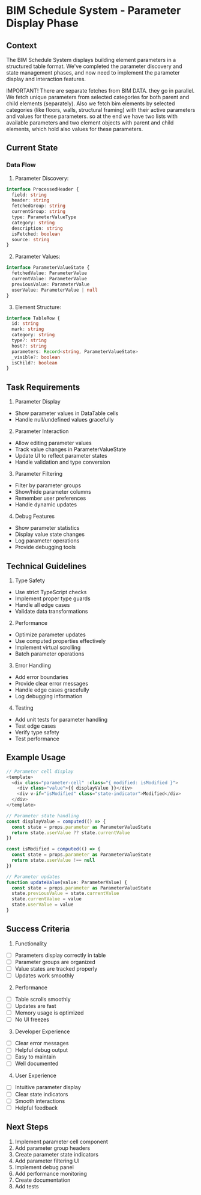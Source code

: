 # BIM Schedule System - Parameter Display Phase

## Context

The BIM Schedule System displays building element parameters in a structured table format. We've completed the parameter discovery and state management phases, and now need to implement the parameter display and interaction features.

IMPORTANT! There are separate fetches from BIM DATA. they go in parallel. We fetch unique parameters from selected categories for both parent and child elements (separately). Also we fetch bim elements by selected categories (like floors, walls, structural framing) with their active parameters and values for these parameters. so at the end we have two lists with available parameters and two element objects with parent and child elements, which hold also values for these parameters.

## Current State

### Data Flow

1. Parameter Discovery:

```typescript
interface ProcessedHeader {
  field: string
  header: string
  fetchedGroup: string
  currentGroup: string
  type: ParameterValueType
  category: string
  description: string
  isFetched: boolean
  source: string
}
```

2. Parameter Values:

```typescript
interface ParameterValueState {
  fetchedValue: ParameterValue
  currentValue: ParameterValue
  previousValue: ParameterValue
  userValue: ParameterValue | null
}
```

3. Element Structure:

```typescript
interface TableRow {
  id: string
  mark: string
  category: string
  type?: string
  host?: string
  parameters: Record<string, ParameterValueState>
  _visible?: boolean
  isChild?: boolean
}
```

## Task Requirements

1. Parameter Display

- Show parameter values in DataTable cells
- Handle null/undefined values gracefully

2. Parameter Interaction

- Allow editing parameter values
- Track value changes in ParameterValueState
- Update UI to reflect parameter states
- Handle validation and type conversion

3. Parameter Filtering

- Filter by parameter groups
- Show/hide parameter columns
- Remember user preferences
- Handle dynamic updates

4. Debug Features

- Show parameter statistics
- Display value state changes
- Log parameter operations
- Provide debugging tools

## Technical Guidelines

1. Type Safety

- Use strict TypeScript checks
- Implement proper type guards
- Handle all edge cases
- Validate data transformations

2. Performance

- Optimize parameter updates
- Use computed properties effectively
- Implement virtual scrolling
- Batch parameter operations

3. Error Handling

- Add error boundaries
- Provide clear error messages
- Handle edge cases gracefully
- Log debugging information

4. Testing

- Add unit tests for parameter handling
- Test edge cases
- Verify type safety
- Test performance

## Example Usage

```typescript
// Parameter cell display
<template>
  <div class="parameter-cell" :class="{ modified: isModified }">
    <div class="value">{{ displayValue }}</div>
    <div v-if="isModified" class="state-indicator">Modified</div>
  </div>
</template>

// Parameter state handling
const displayValue = computed(() => {
  const state = props.parameter as ParameterValueState
  return state.userValue ?? state.currentValue
})

const isModified = computed(() => {
  const state = props.parameter as ParameterValueState
  return state.userValue !== null
})

// Parameter updates
function updateValue(value: ParameterValue) {
  const state = props.parameter as ParameterValueState
  state.previousValue = state.currentValue
  state.currentValue = value
  state.userValue = value
}
```

## Success Criteria

1. Functionality

- [ ] Parameters display correctly in table
- [ ] Parameter groups are organized
- [ ] Value states are tracked properly
- [ ] Updates work smoothly

2. Performance

- [ ] Table scrolls smoothly
- [ ] Updates are fast
- [ ] Memory usage is optimized
- [ ] No UI freezes

3. Developer Experience

- [ ] Clear error messages
- [ ] Helpful debug output
- [ ] Easy to maintain
- [ ] Well documented

4. User Experience

- [ ] Intuitive parameter display
- [ ] Clear state indicators
- [ ] Smooth interactions
- [ ] Helpful feedback

## Next Steps

1. Implement parameter cell component
2. Add parameter group headers
3. Create parameter state indicators
4. Add parameter filtering UI
5. Implement debug panel
6. Add performance monitoring
7. Create documentation
8. Add tests
